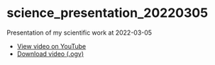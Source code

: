 # science_presentation_20220305

Presentation of my scientific work at 2022-03-05

 * [View video on YouTube](https://youtu.be/ldwPcy263IU) 
 * [Download video (.ogv)](https://richelbilderbeek.nl/science_presentation_20220305.ogv)

